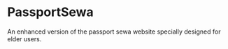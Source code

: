 # PassportSewa
 An enhanced version of the passport sewa website specially designed for elder users.
